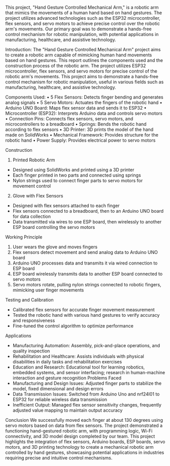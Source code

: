 This project, "Hand Gesture Controlled Mechanical Arm," is a robotic arm that mimics the movements of a human hand based on hand gestures. The project utilizes advanced technologies such as the ESP32 microcontroller, flex sensors, and servo motors to achieve precise control over the robotic arm's movements. Our primary goal was to demonstrate a hands-free control mechanism for robotic manipulation, with potential applications in manufacturing, healthcare, and assistive technology.

 Introduction:
The "Hand Gesture Controlled Mechanical Arm" project aims to create a robotic arm capable of mimicking human hand movements based on hand gestures. This report outlines the components used and the construction process of the robotic arm. The project utilizes ESP32 microcontroller, flex sensors, and servo motors for precise control of the robotic arm's movements. This project aims to demonstrate a hands-free control mechanism for robotic manipulation, useful in various fields such as manufacturing, healthcare, and assistive technology.

 Components Used:
•	5 Flex Sensors: Detects finger bending and generates analog signals
•	5 Servo Motors: Actuates the fingers of the robotic hand
•	Arduino UNO Board: Maps flex sensor data and sends it to ESP32
•	Microcontroller (ESP32): Interprets Arduino data and controls servo motors
•	Connection Pins: Connects flex sensors, servo motors, and microcontrollers to a breadboard
•	Springs: Bends the robotic hand according to flex sensors
•	3D Printer: 3D prints the model of the hand made on SolidWorks
•	Mechanical Framework: Provides structure for the robotic hand
•	Power Supply: Provides electrical power to servo motors

 Construction
1) Printed Robotic Arm
- Designed using SolidWorks and printed using a 3D printer
- Each finger printed in two parts and connected using springs
- Nylon strings used to connect finger parts to servo motors for movement control

2) Glove with Flex Sensors
- Designed with flex sensors attached to each finger
- Flex sensors connected to a breadboard, then to an Arduino UNO board for data collection
- Data transmitted via wires to one ESP board, then wirelessly to another ESP board controlling the servo motors

Working Principle
1. User wears the glove and moves fingers
2. Flex sensors detect movement and send analog data to Arduino UNO board
3. Arduino UNO processes data and transmits it via wired connection to ESP board
4. ESP board wirelessly transmits data to another ESP board connected to servo motors
5. Servo motors rotate, pulling nylon strings connected to robotic fingers, mimicking user finger movements

 Testing and Calibration
- Calibrated flex sensors for accurate finger movement measurement
- Tested the robotic hand with various hand gestures to verify accuracy and responsiveness
- Fine-tuned the control algorithm to optimize performance

 Applications
- Manufacturing Automation: Assembly, pick-and-place operations, and quality inspection
- Rehabilitation and Healthcare: Assists individuals with physical disabilities in daily tasks and rehabilitation exercises
- Education and Research: Educational tool for learning robotics, embedded systems, and sensor interfacing; research in human-machine interaction and gesture recognition
 Problems Faced
- Manufacturing and Design Issues: Adjusted finger parts to stabilize the model, fixed dimensional and design errors
- Data Transmission Issues: Switched from Arduino Uno and nrf24l01 to ESP32 for reliable wireless data transmission
- Inefficient Output: Managed flex sensor sensitivity changes, frequently adjusted value mapping to maintain output accuracy

 
Conclusion
We successfully moved each finger at about 130 degrees using servo motors based on data from flex sensors. The project demonstrated a functioning hand-gestured robotic arm, with programming logic, Wi-Fi connectivity, and 3D model design completed by our team. This project highlights the integration of flex sensors, Arduino boards, ESP boards, servo motors, and 3D printing technology to create a mechanical robotic arm controlled by hand gestures, showcasing potential applications in industries requiring precise and intuitive control mechanisms.

